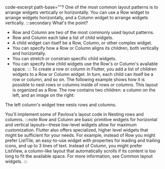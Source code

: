 code-excerpt path-base=""?
One of the most common layout patterns is to arrange
widgets vertically or horizontally. You can use a
Row widget to arrange widgets horizontally,
and a Column widget to arrange widgets vertically.
:::secondary What's the point?
* Row and Column are two of the most commonly used layout patterns.
* Row and Column each take a list of child widgets.
* A child widget can itself be a Row, Column,
    or other complex widget.
* You can specify how a Row or Column aligns its children,
    both vertically and horizontally.
* You can stretch or constrain specific child widgets.
* You can specify how child widgets use the Row's or
    Column's available space.
:::
To create a row or column in Flutter, you add a list of children
widgets to a Row or Column widget. In turn,
each child can itself be a row or column, and so on.
The following example shows how it is possible to nest rows or
columns inside of rows or columns.
This layout is organized as a Row. The row contains two children:
a column on the left, and an image on the right:

The left column's widget tree nests rows and columns.

You'll implement some of Pavlova's layout code in
Nesting rows and columns.
:::note
Row and Column are basic primitive widgets for horizontal
and vertical layouts—these low-level widgets allow for maximum
customization. Flutter also offers specialized, higher level widgets
that might be sufficient for your needs. For example,
instead of Row you might prefer ListTile,
an easy-to-use widget with properties for leading and trailing icons,
and up to 3 lines of text.  Instead of Column, you might prefer
ListView, a column-like layout that automatically scrolls
if its content is too long to fit the available space.
For more information, see Common layout widgets.
:::
